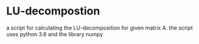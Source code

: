 # LU-decompostion
a script for calculating the LU-decomposition for given matrix A. the script uses python 3.6 and the library numpy
